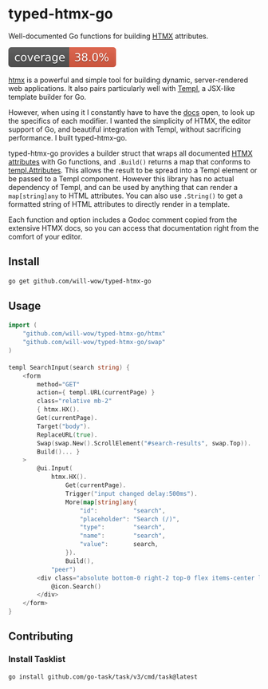 # typed-htmx-go

Well-documented Go functions for building [HTMX](https://htmx.org) attributes.

![Code Coverage](./assets/badge.svg)

[htmx](https://htmx.org) is a powerful and simple tool for building dynamic, server-rendered web applications. It also pairs particularly well with [Templ](https://templ.guide), a JSX-like template builder for Go.

However, when using it I constantly have to have the [docs](https://htmx.org/reference) open, to look up the specifics of each modifier. I wanted the simplicity of HTMX, the editor support of Go, and beautiful integration with Templ, without sacrificing performance. I built typed-htmx-go.

typed-htmx-go provides a builder struct that wraps all documented [HTMX attributes](https://htmx.org/reference/) with Go functions, and `.Build()` returns a map that conforms to [templ.Attributes](https://templ.guide/syntax-and-usage/attributes). This allows the result to be spread into a Templ element or be passed to a Templ component. However this library has no actual dependency of Templ, and can be used by anything that can render a `map[string]any` to HTML attributes. You can also use `.String()` to get a formatted string of HTML attributes to directly render in a template.

Each function and option includes a Godoc comment copied from the extensive HTMX docs, so you can access that documentation right from the comfort of your editor.

## Install

```bash
go get github.com/will-wow/typed-htmx-go
```

## Usage

```go
import (
	"github.com/will-wow/typed-htmx-go/htmx"
	"github.com/will-wow/typed-htmx-go/swap"
)

templ SearchInput(search string) {
	<form
		method="GET"
		action={ templ.URL(currentPage) }
		class="relative mb-2"
		{ htmx.HX().
		Get(currentPage).
		Target("body").
		ReplaceURL(true).
		Swap(swap.New().ScrollElement("#search-results", swap.Top)).
		Build()... }
	>
		@ui.Input(
			htmx.HX().
				Get(currentPage).
				Trigger("input changed delay:500ms").
				More(map[string]any{
					"id":          "search",
					"placeholder": "Search (/)",
					"type":        "search",
					"name":        "search",
					"value":       search,
				}).
				Build(),
			"peer")
		<div class="absolute bottom-0 right-2 top-0 flex items-center leading-none peer-focus:hidden">
			@icon.Search()
		</div>
	</form>
}
```

## Contributing

### Install Tasklist

```bash
go install github.com/go-task/task/v3/cmd/task@latest
```
